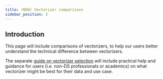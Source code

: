 ```yaml
---
title: (NEW) Vectorizer comparisons
sidebar_position: 3
---
```


## Introduction
This page will include comparisons of vectorizers, to help our users better understand the technical difference between vectorizers.

The separate [guide on vectorizer selection](../tutorials/how-to-select-the-right-vectorizer.md) will include practical help and guidance for users (i.e. non-DS professionals or academics) on what vectorizer might be best for their data and use case.
